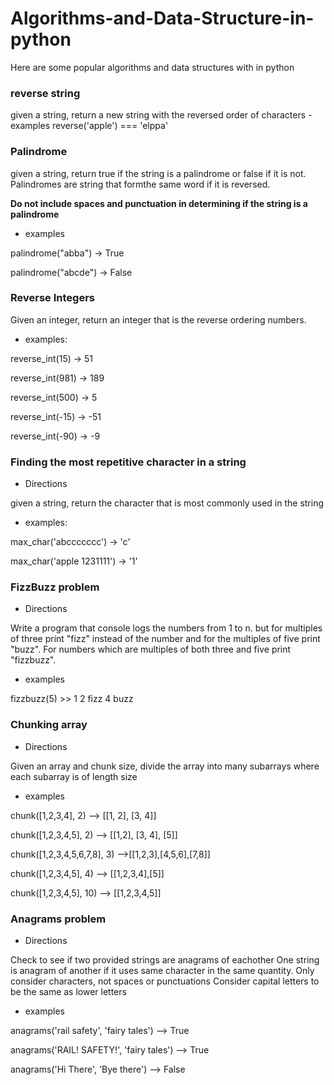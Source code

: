 # Algorithms-and-Data-Structure-in-python

Here are some popular algorithms and data structures with in python

### reverse string
given a string, return a new string with 
    the reversed order of characters
    - examples
    reverse('apple') === 'elppa'

### Palindrome
given a string, return true if the string is a palindrome or false if it is not. Palindromes are string that formthe same word if it is reversed.

**Do not include spaces and punctuation in determining if the string is a palindrome**

 * examples   

palindrome("abba") -> True  

palindrome("abcde") -> False

### Reverse Integers

Given an integer, return an integer that is the reverse ordering numbers.

* examples:

reverse_int(15) -> 51  

reverse_int(981) -> 189   

reverse_int(500) -> 5   

reverse_int(-15) -> -51   

reverse_int(-90) -> -9   

### Finding the most repetitive character in a string
 * Directions   

given a string, return the character that is most commonly used in the string   

 * examples:   

max_char('abccccccc') -> 'c'  

max_char('apple 1231111') -> '1'

### FizzBuzz problem

* Directions  

Write a program that console logs the numbers from 1 to n. but for multiples of three print "fizz" instead of the number and for the multiples of five print "buzz". For numbers which are multiples of both three and five print "fizzbuzz".

* examples  

fizzbuzz(5) >>
1
2
fizz
4
buzz

### Chunking array

* Directions  

Given an array and chunk size, divide the array into many subarrays where each subarray is of length size

* examples  

chunk([1,2,3,4], 2) --> [[1, 2], [3, 4]]  

chunk([1,2,3,4,5], 2) --> [[1,2], [3, 4], [5]]  

chunk([1,2,3,4,5,6,7,8], 3) -->[[1,2,3],[4,5,6],[7,8]]  

chunk([1,2,3,4,5], 4) --> [[1,2,3,4],[5]]  

chunk([1,2,3,4,5], 10) --> [[1,2,3,4,5]]  

### Anagrams problem  

* Directions   

Check to see if two provided strings are anagrams of eachother
One string is anagram of another if it uses same character in 
the same quantity. Only consider characters, not spaces or punctuations
Consider capital letters to be the same as lower letters

* examples  

anagrams('rail safety', 'fairy tales') --> True  

anagrams('RAIL! SAFETY!',  'fairy tales') --> True  

anagrams('Hi There', 'Bye there') --> False   
